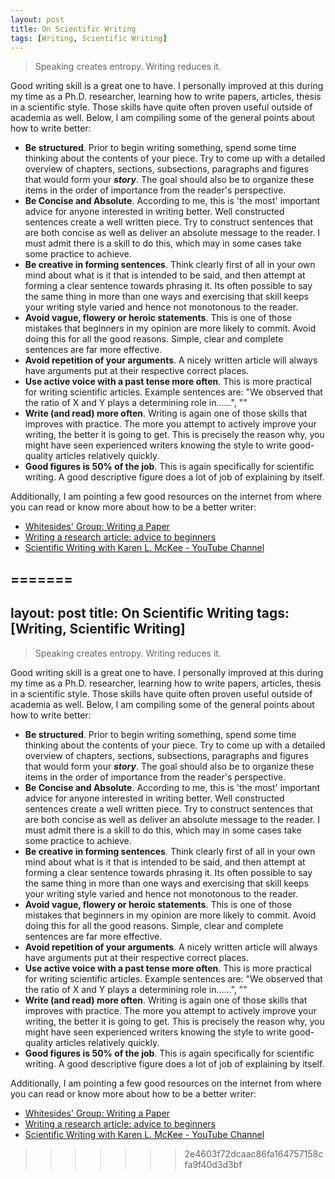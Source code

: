 ```yaml
---
layout: post
title: On Scientific Writing
tags: [Writing, Scientific Writing]
---
```


> Speaking creates entropy. Writing reduces it. 

Good writing skill is a great one to have. I personally improved at this during my time as a Ph.D. researcher, learning how to write papers, articles, thesis in a scientific style. Those skills have quite often proven useful outside of academia as well. Below, I am compiling some of the general points about how to write better:

- **Be structured**. Prior to begin writing something, spend some time thinking about the contents of your piece. Try to come up with a detailed overview of chapters, sections, subsections, paragraphs and figures that would form your ***story***. The goal should also be to organize these items in the order of importance from the reader's perspective.  
- **Be  Concise and Absolute**. According to me, this is 'the most' important advice for anyone interested in writing better. Well constructed sentences create a well written piece. Try to construct sentences that are both concise as well as deliver an absolute message to the reader. I must admit there is a skill to do this, which may in some cases take some practice to achieve.  
- **Be creative in forming sentences**. Think clearly first of all in your own mind about what is it that is intended to be said, and then attempt at forming a clear sentence towards phrasing it. Its often possible to say the same thing in more than one ways and exercising that skill keeps your writing style varied and hence not monotonous to the reader.   
- **Avoid vague, flowery or heroic statements**. This is one of those mistakes that beginners in my opinion are more likely to commit. Avoid doing this for all the good reasons. Simple, clear and complete sentences are far more effective. 
- **Avoid repetition of your arguments**. A nicely written article will always have arguments put at their respective correct places.  
- **Use active voice with a past tense more often**. This is more practical for writing scientific articles. Example sentences are: "We observed that the ratio of X and Y plays a determining role in......", ""
- **Write (and read) more often**. Writing is again one of those skills that improves with practice. The more you attempt to actively improve your writing, the better it is going to get. This is precisely the reason why, you might have seen experienced writers knowing the style to write good-quality articles relatively quickly.   
- **Good figures is 50% of the job**. This is again specifically for scientific writing. A good descriptive figure does a lot of job of explaining by itself. 



Additionally, I am pointing a few good resources on the internet from where you can read or know more about how to be a better writer: 

- [Whitesides' Group: Writing a Paper](https://intra.ece.ucr.edu/~rlake/Whitesides_writing_res_paper.pdf)
- [Writing a research article: advice to beginners](https://watermark.silverchair.com/mzh053.pdf?token=AQECAHi208BE49Ooan9kkhW_Ercy7Dm3ZL_9Cf3qfKAc485ysgAAAskwggLFBgkqhkiG9w0BBwagggK2MIICsgIBADCCAqsGCSqGSIb3DQEHATAeBglghkgBZQMEAS4wEQQMY0U-mzcgTdVL2Cz8AgEQgIICfLfRSCrM6xSpudQe8DZu_zMg8o_r8qoUgb70p92GuzRhFNgCByD-OYGqpUsI2NBZsx0Gz_4sqZmdpu27tpEwytzPgYfM6YlWBXVaw14tTtMRHYD6n_KOaKjKXzWQtkqaNIUe66IDy0_nhZ_PACTi2zRstJmq2zX41WwIS5Ip0LAd3UALseFsxhrKBLvvXrRF4nKH99f6RpESpH9D3f2BA6N57E2uYnjhj2Ik0wOtPHdf2Dd3XwJ_l8b5NIW964mayf3-a28G4CUCdqpe62dQe9QmjzvdKjkxP5_WYAomrU2t0VLz_-UCitk5YFKzQ1Pz1-Adid9iORu3M9Y1BgoOhZsnIWmJOE1GZ7INAjqe_gfJ0-4HAb0VNRxuGdJ_JxqrNhlPlObYdWH-M2ugrp5B-f-pq8rkRItDsuuYcfhuEWApa53OWRqk2gF-uIPqwVPzMqd-bHtW68bnTUAwxrUy-7fqfIELDhl_86dS9wrg2dnhug15BT3pE6RsO0Kh9P6ZgbrRrFzFewfCJEsh92_cyGDEsw0qvUqT1SU8rsZPm63lD1uuwaCmpdjAuAHVBLbIQ_bw7pX0Cz7BjR9OArVk0VQNQ8Eo0HUBV_i8zKXRlv62FFY64u4e1rwj76BxThm0lAP9sMebPYAV6km5X-du5b-lSyD7N0bkVUefM8b2KJAcN6dQfstHtFsgFfAJd_coaKLn3XH6N3RYz3_j6synOQmTiN0uzFu8oNpzKRXK-VOiSd1AtSeAI73GpXqiWcBHBzVouvGwhjJZp3FfTM90m7M6cxoJrvL9xW9aLHmWqIvWZ2FqgxFOCXsgZzWvQJJkOQfjlR004pwLW-iRMw)
- [Scientific Writing with Karen L. McKee - YouTube Channel](https://www.youtube.com/channel/UCNDEeAVnl0p1Wj5ngF8JlMA)

 

=======
---
layout: post
title: On Scientific Writing
tags: [Writing, Scientific Writing]
---
> Speaking creates entropy. Writing reduces it. 

Good writing skill is a great one to have. I personally improved at this during my time as a Ph.D. researcher, learning how to write papers, articles, thesis in a scientific style. Those skills have quite often proven useful outside of academia as well. Below, I am compiling some of the general points about how to write better:

- **Be structured**. Prior to begin writing something, spend some time thinking about the contents of your piece. Try to come up with a detailed overview of chapters, sections, subsections, paragraphs and figures that would form your ***story***. The goal should also be to organize these items in the order of importance from the reader's perspective.  
- **Be  Concise and Absolute**. According to me, this is 'the most' important advice for anyone interested in writing better. Well constructed sentences create a well written piece. Try to construct sentences that are both concise as well as deliver an absolute message to the reader. I must admit there is a skill to do this, which may in some cases take some practice to achieve.  
- **Be creative in forming sentences**. Think clearly first of all in your own mind about what is it that is intended to be said, and then attempt at forming a clear sentence towards phrasing it. Its often possible to say the same thing in more than one ways and exercising that skill keeps your writing style varied and hence not monotonous to the reader.   
- **Avoid vague, flowery or heroic statements**. This is one of those mistakes that beginners in my opinion are more likely to commit. Avoid doing this for all the good reasons. Simple, clear and complete sentences are far more effective. 
- **Avoid repetition of your arguments**. A nicely written article will always have arguments put at their respective correct places.  
- **Use active voice with a past tense more often**. This is more practical for writing scientific articles. Example sentences are: "We observed that the ratio of X and Y plays a determining role in......", ""
- **Write (and read) more often**. Writing is again one of those skills that improves with practice. The more you attempt to actively improve your writing, the better it is going to get. This is precisely the reason why, you might have seen experienced writers knowing the style to write good-quality articles relatively quickly.   
- **Good figures is 50% of the job**. This is again specifically for scientific writing. A good descriptive figure does a lot of job of explaining by itself. 



Additionally, I am pointing a few good resources on the internet from where you can read or know more about how to be a better writer: 

- [Whitesides' Group: Writing a Paper](https://intra.ece.ucr.edu/~rlake/Whitesides_writing_res_paper.pdf)
- [Writing a research article: advice to beginners](https://watermark.silverchair.com/mzh053.pdf?token=AQECAHi208BE49Ooan9kkhW_Ercy7Dm3ZL_9Cf3qfKAc485ysgAAAskwggLFBgkqhkiG9w0BBwagggK2MIICsgIBADCCAqsGCSqGSIb3DQEHATAeBglghkgBZQMEAS4wEQQMY0U-mzcgTdVL2Cz8AgEQgIICfLfRSCrM6xSpudQe8DZu_zMg8o_r8qoUgb70p92GuzRhFNgCByD-OYGqpUsI2NBZsx0Gz_4sqZmdpu27tpEwytzPgYfM6YlWBXVaw14tTtMRHYD6n_KOaKjKXzWQtkqaNIUe66IDy0_nhZ_PACTi2zRstJmq2zX41WwIS5Ip0LAd3UALseFsxhrKBLvvXrRF4nKH99f6RpESpH9D3f2BA6N57E2uYnjhj2Ik0wOtPHdf2Dd3XwJ_l8b5NIW964mayf3-a28G4CUCdqpe62dQe9QmjzvdKjkxP5_WYAomrU2t0VLz_-UCitk5YFKzQ1Pz1-Adid9iORu3M9Y1BgoOhZsnIWmJOE1GZ7INAjqe_gfJ0-4HAb0VNRxuGdJ_JxqrNhlPlObYdWH-M2ugrp5B-f-pq8rkRItDsuuYcfhuEWApa53OWRqk2gF-uIPqwVPzMqd-bHtW68bnTUAwxrUy-7fqfIELDhl_86dS9wrg2dnhug15BT3pE6RsO0Kh9P6ZgbrRrFzFewfCJEsh92_cyGDEsw0qvUqT1SU8rsZPm63lD1uuwaCmpdjAuAHVBLbIQ_bw7pX0Cz7BjR9OArVk0VQNQ8Eo0HUBV_i8zKXRlv62FFY64u4e1rwj76BxThm0lAP9sMebPYAV6km5X-du5b-lSyD7N0bkVUefM8b2KJAcN6dQfstHtFsgFfAJd_coaKLn3XH6N3RYz3_j6synOQmTiN0uzFu8oNpzKRXK-VOiSd1AtSeAI73GpXqiWcBHBzVouvGwhjJZp3FfTM90m7M6cxoJrvL9xW9aLHmWqIvWZ2FqgxFOCXsgZzWvQJJkOQfjlR004pwLW-iRMw)
- [Scientific Writing with Karen L. McKee - YouTube Channel](https://www.youtube.com/channel/UCNDEeAVnl0p1Wj5ngF8JlMA)

 

>>>>>>> 2e4603f72dcaac86fa164757158cfa9f40d3d3bf
